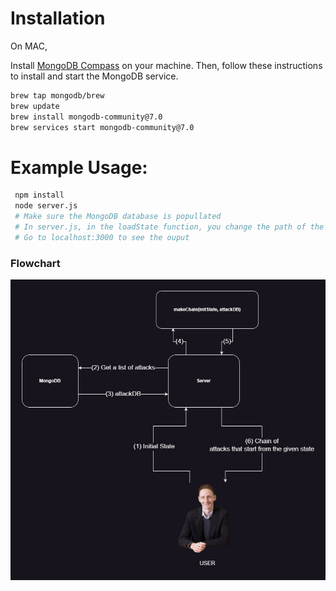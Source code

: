 # Installation

On MAC,

Install [MongoDB Compass](https://www.mongodb.com/try/download/compass) on your machine. Then, follow these instructions to install and start the MongoDB service.

```bash
brew tap mongodb/brew
brew update
brew install mongodb-community@7.0
brew services start mongodb-community@7.0
```

# Example Usage:

```bash
 npm install
 node server.js
 # Make sure the MongoDB database is popullated 
 # In server.js, in the loadState function, you change the path of the initState.json 
 # Go to localhost:3000 to see the ouput 
```

### Flowchart
![image](./Flowchart.png)